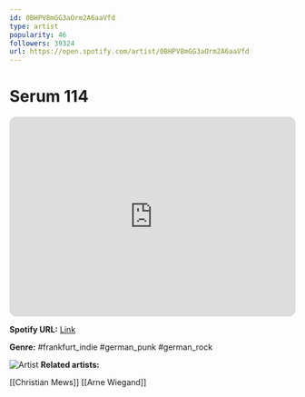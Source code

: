 ```yaml
---
id: 0BHPV8mGG3aOrm2A6aaVfd
type: artist
popularity: 46
followers: 39324
url: https://open.spotify.com/artist/0BHPV8mGG3aOrm2A6aaVfd
---
```

# Serum 114

<iframe style="border-radius:12px" src="https://open.spotify.com/embed/artist/0BHPV8mGG3aOrm2A6aaVfd" width="100%" height="352" frameBorder="0" allowfullscreen="" allow="autoplay; clipboard-write; encrypted-media; fullscreen; picture-in-picture" loading="lazy"></iframe>

**Spotify URL:** [Link](https://open.spotify.com/artist/0BHPV8mGG3aOrm2A6aaVfd)

**Genre:**  #frankfurt_indie #german_punk #german_rock

![Artist](https://i.scdn.co/image/ab6761610000e5eb03c3f66ecab53d2d61bb8fed)
**Related artists:**

[[Christian Mews]]
[[Arne Wiegand]]
